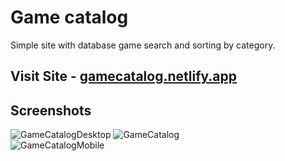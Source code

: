 # Game catalog

Simple site with database game search and sorting by category.

## Visit Site - [gamecatalog.netlify.app](https://gamecatalog.netlify.app/)

## Screenshots

![GameCatalogDesktop](https://user-images.githubusercontent.com/66550003/214965613-e07565f8-11f6-4fcc-be1b-730224250d71.png)
![GameCatalog](https://user-images.githubusercontent.com/66550003/214966376-cf0f80c9-5853-446e-8e02-2f1220596323.gif)
<br>
![GameCatalogMobile](https://user-images.githubusercontent.com/66550003/214965651-0312414a-6d8d-4acf-92dd-19598d5fe20d.png)

